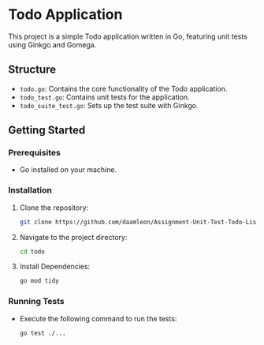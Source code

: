 # Todo Application

This project is a simple Todo application written in Go, featuring unit tests using Ginkgo and Gomega.

## Structure

- `todo.go`: Contains the core functionality of the Todo application.
- `todo_test.go`: Contains unit tests for the application.
- `todo_suite_test.go`: Sets up the test suite with Ginkgo.

## Getting Started

### Prerequisites

- Go installed on your machine.

### Installation

1. Clone the repository:

   ```bash
   git clone https://github.com/daamleon/Assignment-Unit-Test-Todo-List.git

   ```

2. Navigate to the project directory:

   ```bash
   cd todo

   ```

3. Install Dependencies:

   ```bash
   go mod tidy
   ```

### Running Tests

- Execute the following command to run the tests:
  ```bash
  go test ./...
  ```
